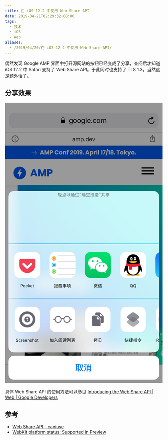 ```yaml
---
title: 在 iOS 12.2 中使用 Web Share API
date: 2019-04-21T02:29:32+08:00
tags:
  - 技术
  - iOS
  - Web
aliases:
  - /2019/04/20/在-iOS-12-2-中使用-Web-Share-API/
---
```


偶然发现 Google AMP 界面中打开源网站的按钮已经变成了分享，查阅后才知道 iOS 12.2 中 Safari 支持了 Web Share API。于此同时也支持了 TLS 1.3，当然这是题外话了。

<!--more-->

## 分享效果

![iOS Safari Web Share API](./iOS_Safari_Web_Share_API.png)

具体 Web Share API 的使用方法可以参见 [Introducing the Web Share API | Web | Google Developers](https://developers.google.com/web/updates/2016/09/navigator-share)

## 参考

- [Web Share API - caniuse](https://caniuse.com/#feat=web-share)
- [WebKit platform status: Supported in Preview ](https://webkit.org/status/#feature-web-share)
